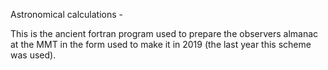 Astronomical calculations -

This is the ancient fortran program used to prepare the
observers almanac at the MMT in the form used to make it
in 2019 (the last year this scheme was used).
